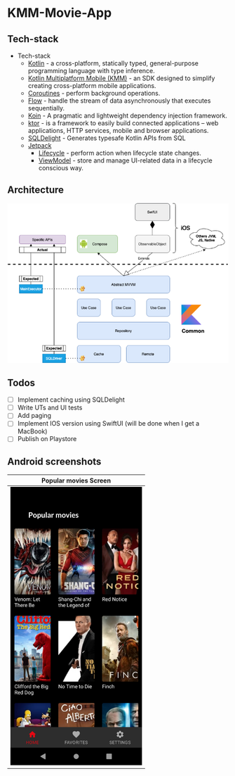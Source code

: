 # KMM-Movie-App

## Tech-stack

* Tech-stack
    * [Kotlin](https://kotlinlang.org/) - a cross-platform, statically typed, general-purpose programming language with type inference.
    * [Kotlin Multiplatform Mobile (KMM)](https://kotlinlang.org/docs/kmm-overview.html) - an SDK designed to simplify creating cross-platform mobile applications.
    * [Coroutines](https://kotlinlang.org/docs/reference/coroutines-overview.html) - perform background operations.
    * [Flow](https://kotlinlang.org/docs/reference/coroutines/flow.html) - handle the stream of data asynchronously that executes sequentially.
    * [Koin](https://insert-koin.io/) - A pragmatic and lightweight dependency injection framework.
    * [ktor](https://ktor.io/) - is a framework to easily build connected applications – web applications, HTTP services, mobile and browser applications.
    * [SQLDelight](https://cashapp.github.io/sqldelight/) - Generates typesafe Kotlin APIs from SQL
    * [Jetpack](https://developer.android.com/jetpack)
        * [Lifecycle](https://developer.android.com/topic/libraries/architecture/lifecycle) - perform action when lifecycle state changes.
        * [ViewModel](https://developer.android.com/topic/libraries/architecture/viewmodel) - store and manage UI-related data in a lifecycle conscious way.
## Architecture

![alt text](./kmm.png)

## Todos
- [ ] Implement caching using SQLDelight
- [ ] Write UTs and UI tests
- [ ] Add paging
- [ ] Implement IOS version using SwiftUI  (will be done when I get a MacBook)
- [ ] Publish on Playstore

## Android screenshots
|Popular movies Screen|
|:----:|
|<img src="screenshots/home.png" width=300/>|